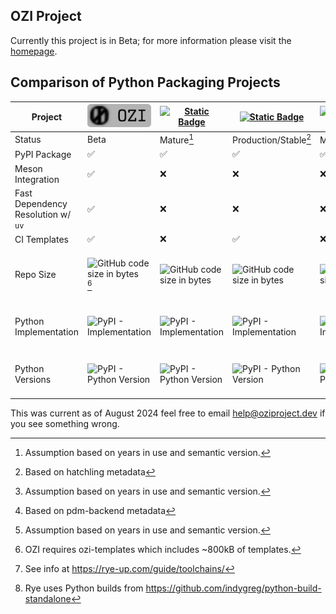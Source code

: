 ## OZI Project

Currently this project is in Beta; for more information please visit the [homepage](https://oziproject.dev/).

## Comparison of Python Packaging Projects

| Project                              | [![OZI Badge](https://raw.githubusercontent.com/OZI-Project/brand/main/images/ozi-badge.svg)](https://oziproject.dev/) | [![Static Badge](https://img.shields.io/badge/-Flit-grey?logo=pypi)](https://pypi.org/project/flit/) | [![Static Badge](https://img.shields.io/badge/-Hatch-grey?logo=pypi)](https://pypi.org/project/hatch/) | [![Static Badge](https://img.shields.io/badge/-Poetry-grey?logo=poetry)](https://pypi.org/project/poetry/)     | [![Static Badge](https://img.shields.io/badge/-PDM-grey?logo=pdm)](https://pypi.org/project/pdm/)         | [![Rye](https://img.shields.io/endpoint?url=https://raw.githubusercontent.com/mitsuhiko/rye/main/artwork/badge.json)](https://rye-up.com) | [![PyScaffold](https://img.shields.io/badge/-PyScaffold?style=social&logo=pyscaffold&logoColor=005CA0&label=PyScaffold)](https://pyscaffold.org/) |
|--------------------------------------|------------------------------------------------------------------------------------------------------------------------|------------------------------------------------------------------------------------------------------|--------------------------------------------------------------------------------------------------------|----------------------------------------------------------------------------------------------------------------|-----------------------------------------------------------------------------------------------------------|-------------------------------------------------------------------------------------------------------------------------------------------|---------------------------------------------------------------------------------------------------------------------------------------------------|
| Status                               | Beta                                                                                                                  | Mature[^1]                                                                                              | Production/Stable[^2]                                                                                     | Mature[^1]                                                                                                        | Production/Stable[^3]                                                                                        | Alpha[^1]                                                                                                                                    | Production/Stable                                                                                                                                 |
| PyPI Package                         | ✅                                                                                                                      | ✅                                                                                                    | ✅                                                                                                      | ✅                                                                                                              | ✅                                                                                                         | ❌                                                                                                                                         | ✅                                                                                                                                                 |
| Meson Integration                    | ✅                                                                                                                      | ❌                                                                                                    | ❌                                                                                                      | ❌                                                                                                              | ❌                                                                                                         | ❌                                                                                                                                         | ❌                                                                                                                                                 |
| Fast Dependency Resolution w/ ``uv`` | ✅                                                                                                                      | ❌                                                                                                    | ❌                                                                                                      | ❌                                                                                                              | ❌                                                                                                         | ✅                                                                                                                                         | ❌                                                                                                                                                 |
| CI Templates                         | ✅                                                                                                                      | ❌                                                                                                    | ✅                                                                                                      | ❌                                                                                                              | ❌                                                                                                         | ❌                                                                                                                                         | ✅                                                                                                                                                 |
| Repo Size                            | ![GitHub code size in bytes](https://img.shields.io/github/languages/code-size/OZI-Project/OZI?label=%20)[^4]             | ![GitHub code size in bytes](https://img.shields.io/github/languages/code-size/pypa/flit?label=%20)  | ![GitHub code size in bytes](https://img.shields.io/github/languages/code-size/pypa/hatch?label=%20)   | ![GitHub code size in bytes](https://img.shields.io/github/languages/code-size/python-poetry/poetry?label=%20) | ![GitHub code size in bytes](https://img.shields.io/github/languages/code-size/pdm-project/pdm?label=%20) | ![GitHub code size in bytes](https://img.shields.io/github/languages/code-size/astral-sh/rye?label=%20)                                   | ![GitHub code size in bytes](https://img.shields.io/github/languages/code-size/pyscaffold/pyscaffold?label=%20)                                   |
| Python Implementation                | ![PyPI - Implementation](https://img.shields.io/pypi/implementation/OZI?label=%20)                                     | ![PyPI - Implementation](https://img.shields.io/pypi/implementation/flit?label=%20)                  | ![PyPI - Implementation](https://img.shields.io/pypi/implementation/hatch?label=%20)                   | ![PyPI - Implementation](https://img.shields.io/pypi/implementation/poetry?label=%20)                          | ![PyPI - Implementation](https://img.shields.io/pypi/implementation/pdm?label=%20)                        | ![Static Badge](https://img.shields.io/badge/cpython%20%7C%20pypy---?color=blue)[^5]                                                         | ![PyPI - Implementation](https://img.shields.io/pypi/implementation/PyScaffold?label=%20)                                                         |
| Python Versions                      | ![PyPI - Python Version](https://img.shields.io/pypi/pyversions/OZI?label=%20)                                         | ![PyPI - Python Version](https://img.shields.io/pypi/pyversions/flit?label=%20)                      | ![PyPI - Python Version](https://img.shields.io/pypi/pyversions/Hatch?label=%20)                       | ![PyPI - Python Version](https://img.shields.io/pypi/pyversions/poetry?label=%20)                              | ![PyPI - Python Version](https://img.shields.io/pypi/pyversions/PDM?label=%20)                            | ![Static Badge](https://img.shields.io/badge/3.8%20%7C%203.9%20%7C%203.10%20%7C%203.11%20%7C%203.12---?color=blue)[^6]                       | ![PyPI - Python Version](https://img.shields.io/pypi/pyversions/pyscaffold?label=%20)                                                             |

This was current as of August 2024 feel free to email help@oziproject.dev if you see something wrong.
[^1]: Assumption based on years in use and semantic version.
[^2]: Based on hatchling metadata
[^3]: Based on pdm-backend metadata
[^4]: OZI requires ozi-templates which includes ~800kB of templates.
[^5]: See info at https://rye-up.com/guide/toolchains/
[^6]: Rye uses Python builds from https://github.com/indygreg/python-build-standalone
